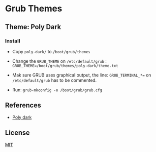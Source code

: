 # Grub Themes

## Theme: Poly Dark

### Install

* Copy `poly-dark/` to `/boot/grub/themes`

* Change the `GRUB_THEME` on  `/etc/default/grub` :
`GRUB_THEME=/boot/grub/themes/poly-dark/theme.txt`

* Mak sure GRUB uses graphical output, the line:
 `GRUB_TERMINAL_*=`  on  `/etc/default/grub` has to be commented.

* Run: `grub-mkconfig -o /boot/grub/grub.cfg`

## References ##

* [Poly dark](https://store.kde.org/p/1230780/)

## License ##

[MIT](LICENSE)
